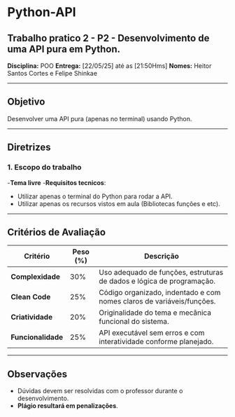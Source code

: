# Python-API

## Trabalho pratico 2 - P2 - Desenvolvimento de uma API pura em Python.

**Disciplina:** POO
**Entrega:**  [22/05/25] até as [21:50Hms]
**Nomes:** Heitor Santos Cortes e Felipe Shinkae

---

## Objetivo

Desenvolver uma API pura (apenas no terminal) usando Python.

---

## Diretrizes

### 1. Escopo do trabalho

-**Tema livre**
-**Requisitos tecnicos**: 
  - Utilizar apenas o terminal do Python para rodar a API.
  - Utilizar apenas os recursos vistos em aula (Bibliotecas funções e etc).

---

## Critérios de Avaliação

| Critério           | Peso (%) | Descrição                                                             |
| ------------------ | -------- | --------------------------------------------------------------------- |
| **Complexidade**   | 30%      | Uso adequado de funções, estruturas de dados e lógica de programação. |
| **Clean Code**     | 25%      | Código organizado, indentado e com nomes claros de variáveis/funções. |
| **Criatividade**   | 20%      | Originalidade do tema e mecânica funcional do sistema.                            |
| **Funcionalidade** | 25%      | API executável sem erros e com interatividade conforme planejado.    |

---

## Observações

- Dúvidas devem ser resolvidas com o professor durante o desenvolvimento.
- **Plágio resultará em penalizações**.

